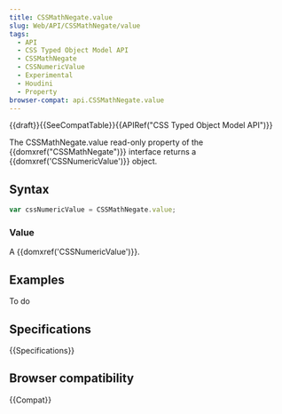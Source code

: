 ```yaml
---
title: CSSMathNegate.value
slug: Web/API/CSSMathNegate/value
tags:
  - API
  - CSS Typed Object Model API
  - CSSMathNegate
  - CSSNumericValue
  - Experimental
  - Houdini
  - Property
browser-compat: api.CSSMathNegate.value
---
```

{{draft}}{{SeeCompatTable}}{{APIRef("CSS Typed Object Model API")}}

The CSSMathNegate.value read-only property of the
{{domxref("CSSMathNegate")}} interface returns a {{domxref('CSSNumericValue')}} object.

## Syntax

```js
var cssNumericValue = CSSMathNegate.value;
```

### Value

A {{domxref('CSSNumericValue')}}.

## Examples

To do

## Specifications

{{Specifications}}

## Browser compatibility

{{Compat}}

